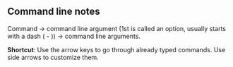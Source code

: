
## Command line notes

Command -> command line argument (1st is called an option, usually starts with a dash ( - )) -> command line arguments.

**Shortcut**: Use the arrow keys to go through already typed commands. Use side arrows to customize them.
